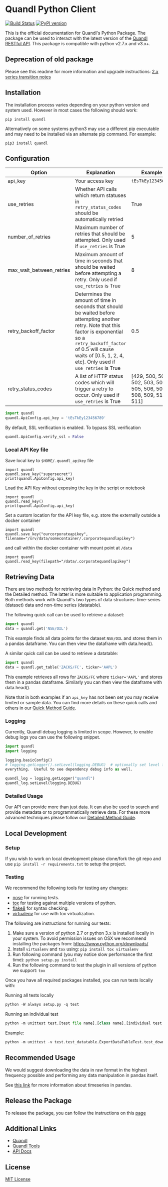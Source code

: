 # Quandl Python Client
[![Build Status](https://travis-ci.org/quandl/quandl-python.svg?branch=master)](https://travis-ci.org/quandl/quandl-python)
[![PyPI version](https://badge.fury.io/py/Quandl.svg)](https://badge.fury.io/py/Quandl)

This is the official documentation for Quandl's Python Package. The package can be used to interact with the latest version of the [Quandl RESTful API](https://www.quandl.com/docs/api). This package is compatible with python v2.7.x and v3.x+.

## Deprecation of old package

Please see this readme for more information and upgrade instructions: [2.x series transition notes](./2_SERIES_UPGRADE.md)

## Installation

The installation process varies depending on your python version and system used. However in most cases the following should work:

```shell
pip install quandl
```

Alternatively on some systems python3 may use a different pip executable and may need to be installed via an alternate pip command. For example:

```shell
pip3 install quandl
```

## Configuration

| Option | Explanation | Example |
|---|---|---|
| api_key | Your access key | `tEsTkEy123456789` | Used to identify who you are and provide full access. |
| use_retries | Whether API calls which return statuses in `retry_status_codes` should be automatically retried | True
| number_of_retries | Maximum number of retries that should be attempted. Only used if `use_retries` is True | 5
| max_wait_between_retries | Maximum amount of time in seconds that should be waited before attempting a retry. Only used if `use_retries` is True | 8
| retry_backoff_factor | Determines the amount of time in seconds that should be waited before attempting another retry. Note that this factor is exponential so a `retry_backoff_factor` of 0.5 will cause waits of [0.5, 1, 2, 4, etc]. Only used if `use_retries` is True | 0.5
| retry_status_codes | A list of HTTP status codes which will trigger a retry to occur. Only used if `use_retries` is True| [429, 500, 501, 502, 503, 504, 505, 506, 507, 508, 509, 510, 511]

```python
import quandl
quandl.ApiConfig.api_key = 'tEsTkEy123456789'
```
By default, SSL verification is enabled. To bypass SSL verification
```python
quandl.ApiConfig.verify_ssl = False
```

### Local API Key file
Save local key to `$HOME/.quandl_apikey` file
```
import quandl
quandl.save_key("supersecret")
print(quandl.ApiConfig.api_key)
```

Load the API Key without exposing the key in the script or notebook
```
import quandl
quandl.read_key()
print(quandl.ApiConfig.api_key)
```

Set a custom location for the API key file, e.g. store the externally outside a docker container
```
import quandl
quandl.save_key("ourcorporateapikey", filename="/srv/data/somecontainer/.corporatequandlapikey")
```
and call within the docker container with mount point at `/data`
```
import quandl
quandl.read_key(filepath="/data/.corporatequandlapikey")
```


## Retrieving Data

There are two methods for retrieving data in Python: the Quick method and the Detailed method. The latter is more suitable to application programming. Both methods work with Quandl's two types of data structures: time-series (dataset) data and non-time series (datatable).

The following quick call can be used to retrieve a dataset:

```python
import quandl
data = quandl.get('NSE/OIL')
```

This example finds all data points for the dataset `NSE/OIL` and stores them in a pandas dataframe. You can then view the dataframe with data.head().

A similar quick call can be used to retrieve a datatable:

```python
import quandl
data = quandl.get_table('ZACKS/FC', ticker='AAPL')
```

This example retrieves all rows for `ZACKS/FC` where `ticker='AAPL'` and stores them in a pandas dataframe. Similarly you can then view the dataframe with data.head().

Note that in both examples if an `api_key` has not been set you may receive limited or sample data. You can find more details on these quick calls and others in our [Quick Method Guide](./FOR_ANALYSTS.md).

### Logging

Currently, Quandl debug logging is limited in scope.  However, to enable debug
logs you can use the following snippet.

```python
import quandl
import logging

logging.basicConfig()
# logging.getLogger().setLevel(logging.DEBUG)  # optionally set level for
everything.  Useful to see dependency debug info as well.

quandl_log = logging.getLogger("quandl")
quandl_log.setLevel(logging.DEBUG)
```


### Detailed Usage

Our API can provide more than just data. It can also be used to search and provide metadata or to programmatically retrieve data. For these more advanced techniques please follow our [Detailed Method Guide](./FOR_DEVELOPERS.md).

## Local Development

### Setup

If you wish to work on local development please clone/fork the git repo and use `pip install -r requirements.txt` to setup the project.

### Testing

We recommend the following tools for testing any changes:

* [nose](https://nose.readthedocs.org/en/latest/) for running tests.
* [tox](https://pypi.python.org/pypi/tox) for testing against multiple versions of python.
* [flake8](https://flake8.readthedocs.org/en/latest/) for syntax checking.
* [virtualenv](https://virtualenv.pypa.io/en/latest/) for use with tox virtualization.

The following are instructions for running our tests:

1. Make sure a version of python 2.7 or python 3.x is installed locally in your system. To avoid permission issues on OSX we recommend installing the packages from: https://www.python.org/downloads/
2. Install `virtualenv` and `tox` using:
    `pip install tox virtualenv`
3. Run following command (you may notice slow performance the first time):
    `python setup.py install`
4. Run the following command to test the plugin in all versions of python we support:
    `tox`

Once you have all required packages installed, you can run tests locally with:

Running all tests locally

```python
python -W always setup.py -q test
```

Running an individual test

```python
python -m unittest test.[test file name].[class name].[individual test name]`
```

Example:

```python
python -m unittest -v test.test_datatable.ExportDataTableTest.test_download_get_file_info
```

## Recommended Usage

We would suggest downloading the data in raw format in the highest frequency possible and performing any data manipulation
in pandas itself.

See [this link](http://pandas.pydata.org/pandas-docs/dev/timeseries.html) for more information about timeseries in pandas.

## Release the Package

To release the package, you can follow the instructions on this [page](https://packaging.python.org/tutorials/packaging-projects/#packaging-python-projects)

## Additional Links

* [Quandl](https://www.quandl.com)
* [Quandl Tools](https://www.quandl.com/tools/api)
* [API Docs](https://www.quandl.com/docs/api)

## License

[MIT License](http://opensource.org/licenses/MIT)
